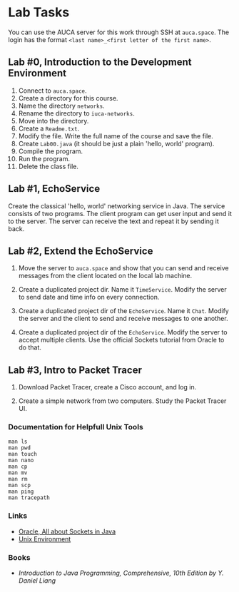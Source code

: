 Lab Tasks
=========

You can use the AUCA server for this work through SSH at `auca.space`. The login
has the format `<last name>_<first letter of the first name>`.

## Lab #0, Introduction to the Development Environment

1. Connect to `auca.space`.
2. Create a directory for this course.
3. Name the directory `networks`.
4. Rename the directory to `iuca-networks`.
5. Move into the directory.
6. Create a `Readme.txt`.
7. Modify the file. Write the full name of the course and save the file.
8. Create `Lab00.java` (it should be just a plain 'hello, world' program).
9. Compile the program.
10. Run the program.
11. Delete the class file.

## Lab #1, EchoService

Create the classical 'hello, world' networking service in Java. The service consists of two programs. The client program can get user
input and send it to the server. The server can receive the text and repeat it by sending it back.

## Lab #2, Extend the EchoService

1. Move the server to `auca.space`
   and show that you can send
   and receive messages from the
   client located on the local lab
   machine.

2. Create a duplicated project dir. Name it
   `TimeService`. Modify the server to send
   date and time info on every connection.

3. Create a duplicated project dir of the
   `EchoService`. Name it `Chat`. Modify
   the server and the client to send and
   receive messages to one another.

3. Create a duplicated project dir of the
   `EchoService`. Modify the server to
   accept multiple clients. Use the official
   Sockets tutorial from Oracle to do that.

## Lab #3, Intro to Packet Tracer

1. Download Packet Tracer, create a Cisco account, and log in.

2. Create a simple network from two computers. Study the Packet Tracer UI.

### Documentation for Helpfull Unix Tools

    man ls
    man pwd
    man touch
    man nano
    man cp
    man mv
    man rm
    man scp
    man ping
    man tracepath

### Links

* [Oracle, All about Sockets in Java](https://docs.oracle.com/javase/tutorial/networking/sockets/index.html)
* [Unix Environment](https://drive.google.com/open?id=0B85z_dQxOMgLNDN3QTFrSmYxZm8)

### Books

* _Introduction to Java Programming, Comprehensive, 10th Edition by Y. Daniel Liang_
